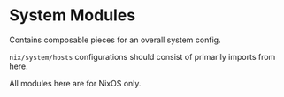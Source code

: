 # System Modules

Contains composable pieces for an overall system config.

`nix/system/hosts` configurations should consist of primarily imports from here.

All modules here are for NixOS only.
